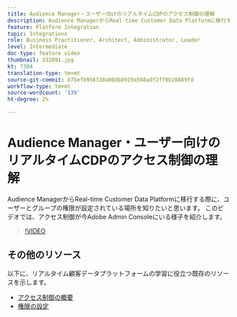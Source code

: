```yaml
---
title: Audience Manager・ユーザー向けのリアルタイムCDPのアクセス制御の理解
description: Audience ManagerからReal-time Customer Data Platformに移行する際に、ユーザーとグループの権限が設定されている場所を知りたいと思います。 このビデオでは、アクセス制御が今Adobe Admin Consoleにいる様子を紹介します。
feature: Platform Integration
topic: Integrations
role: Business Practitioner, Architect, Administrator, Leader
level: Intermediate
doc-type: feature video
thumbnail: 332091.jpg
kt: 7304
translation-type: tm+mt
source-git-commit: b75efb956338a06db8919a568a0f2ff0b28889fd
workflow-type: tm+mt
source-wordcount: '139'
ht-degree: 2%

---
```



# Audience Manager・ユーザー向けのリアルタイムCDPのアクセス制御の理解

Audience ManagerからReal-time Customer Data Platformに移行する際に、ユーザーとグループの権限が設定されている場所を知りたいと思います。 このビデオでは、アクセス制御が今Adobe Admin Consoleにいる様子を紹介します。

>[!VIDEO](https://video.tv.adobe.com/v/332091/?quality=12&learn=on)

## その他のリソース

以下に、リアルタイム顧客データプラットフォームの学習に役立つ既存のリソースを示します。

* [アクセス制御の概要](https://experienceleague.adobe.com/docs/experience-platform/access-control/home.html?lang=en#access-control-hierarchy-and-workflow)
* [権限の設定](https://experienceleague.adobe.com/docs/platform-learn/getting-started-for-data-architects-and-data-engineers/configure-permissions.html?lang=en)
